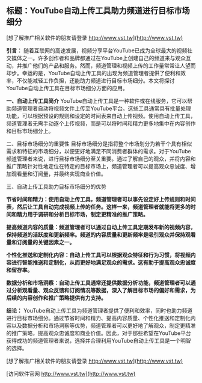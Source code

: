 ## **标题：YouTube自动上传工具助力频道进行目标市场细分**

[想了解推广相关软件的朋友请登录 http://www.vst.tw](http://www.vst.tw)

**引言：**
随着互联网的高速发展，视频分享平台YouTube已成为全球最大的视频社交媒体之一。许多创作者和品牌都通过在YouTube上创建自己的频道来与观众互动，并推广他们的产品和服务。然而，频道管理和视频上传的工作量常常让人望而却步。幸运的是，YouTube自动上传工具的出现为频道管理者提供了便利和效率，不仅能减轻工作负担，还能助力频道进行目标市场细分。本文将探讨YouTube自动上传工具在目标市场细分方面的应用。

**一、自动上传工具简介**
YouTube自动上传工具是一种软件或在线服务，它可以帮助频道管理者自动将视频文件上传至YouTube平台。这些工具通常具有批量处理功能，可以根据预设的规则和设定的时间表来自动上传视频。使用自动上传工具，频道管理者无需手动逐个上传视频，而是可以将时间和精力更多地集中在内容创作和目标市场细分上。

二、目标市场细分的重要性
目标市场细分是指将整个市场划分为若干个具有相似需求和特征的市场细分，以便更好地满足不同消费者群体的需求。对于YouTube频道管理者来说，进行目标市场细分至关重要。通过了解自己的观众，并将内容和推广策略针对性地定位在特定的目标市场上，频道管理者可以提高观众忠诚度、增加观看量和订阅量，并最终实现商业价值。

三、自动上传工具助力目标市场细分的优势

**节省时间和精力：使用自动上传工具，频道管理者可以事先设定好上传规则和时间表，然后让工具自动完成视频上传的任务。这样一来，频道管理者就能将更多的时间和精力用于调研和分析目标市场，制定更精准的推广策略。**

**提高频道内容的质量：频道管理者可以通过自动上传工具定期发布新的视频内容，保持频道的活跃度和更新频率。频道的内容质量和更新频率是吸引观众并保持观看量和订阅量的关键因素之一。**

**个性化推送和定制化内容：自动上传工具可以根据观众特征和行为习惯，将视频内容进行智能推送和定制化，从而更好地满足观众的需求。这有助于提高观众忠诚度和留存率。**

**数据分析和市场洞察：自动上传工具通常还提供数据分析功能，频道管理者可以通过分析观看量、观众反馈和订阅情况等数据，深入了解目标市场的偏好和需求，为后续的内容创作和推广策略提供有力支持。**

**结论：**
YouTube自动上传工具为频道管理者提供了便利和效率，同时也助力频道进行目标市场细分。通过节省时间和精力、提高内容质量、个性化推送和定制化内容以及数据分析和市场洞察等优势，频道管理者可以更好地了解观众，制定更精准的推广策略，提高观众忠诚度和商业价值。因此，对于那些希望在YouTube平台获得成功的频道管理者来说，选择并合理利用YouTube自动上传工具是一个明智的选择。

[想了解推广相关软件的朋友请登录 http://www.vst.tw](http://www.vst.tw)


[访问软件官网 http://www.vst.tw](http://www.vst.tw)

